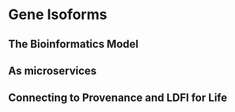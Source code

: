# Gene Isoforms

## The Bioinformatics Model

## As microservices

## Connecting to Provenance and LDFI for Life
